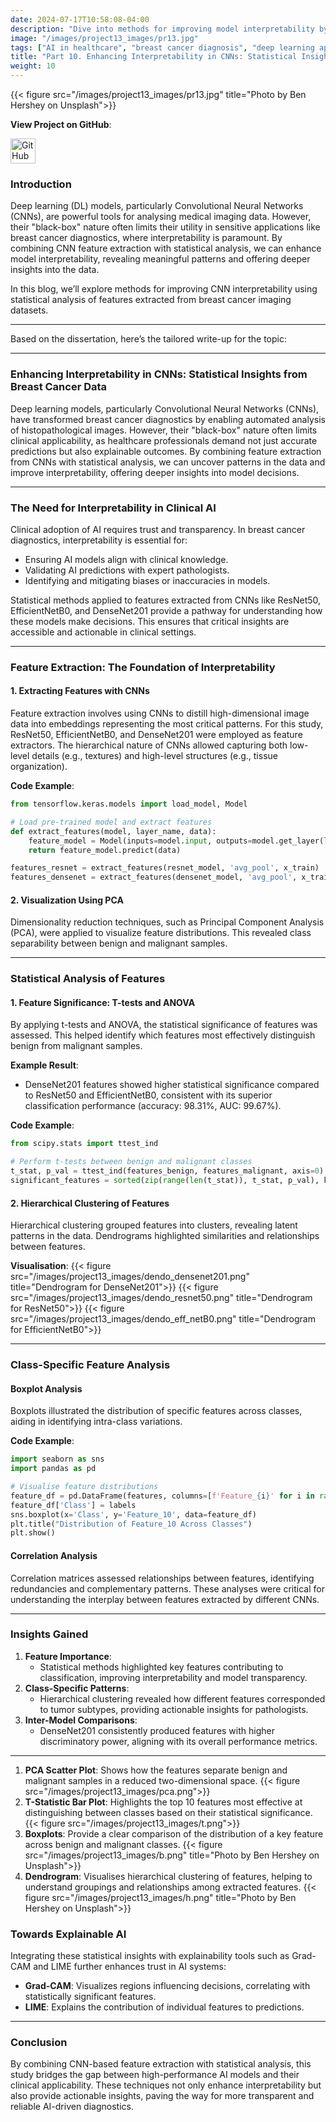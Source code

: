```yaml
---
date: 2024-07-17T10:58:08-04:00
description: "Dive into methods for improving model interpretability by statistically analysing features extracted from deep learning models."
image: "/images/project13_images/pr13.jpg"
tags: ["AI in healthcare", "breast cancer diagnosis", "deep learning applications", "medical imaging", "histopathology analysis", "ResNet", "DenseNet", "EfficientNet", "class imbalance", "model interpretability", "feature space analysis", "computer vision", "artificial intelligence", "medical AI solutions", "healthtech innovations"]
title: "Part 10. Enhancing Interpretability in CNNs: Statistical Insights from Breast Cancer Data."
weight: 10
---
```

{{< figure src="/images/project13_images/pr13.jpg" title="Photo by Ben Hershey on Unsplash">}}

**View Project on GitHub**: 

<a href="https://github.com/drnsmith//Histopathology-AI-BreastCancer" target="_blank">
    <img src="/images/github.png" alt="GitHub" style="width:40px; height:40px; vertical-align: middle;">
  </a>

### **Introduction**

Deep learning (DL) models, particularly Convolutional Neural Networks (CNNs), are powerful tools for analysing medical imaging data. However, their "black-box" nature often limits their utility in sensitive applications like breast cancer diagnostics, where interpretability is paramount. By combining CNN feature extraction with statistical analysis, we can enhance model interpretability, revealing meaningful patterns and offering deeper insights into the data.

In this blog, we’ll explore methods for improving CNN interpretability using statistical analysis of features extracted from breast cancer imaging datasets.

---

Based on the dissertation, here’s the tailored write-up for the topic:

---

### **Enhancing Interpretability in CNNs: Statistical Insights from Breast Cancer Data**

Deep learning models, particularly Convolutional Neural Networks (CNNs), have transformed breast cancer diagnostics by enabling automated analysis of histopathological images. However, their "black-box" nature often limits clinical applicability, as healthcare professionals demand not just accurate predictions but also explainable outcomes. By combining feature extraction from CNNs with statistical analysis, we can uncover patterns in the data and improve interpretability, offering deeper insights into model decisions.

---

### **The Need for Interpretability in Clinical AI**

Clinical adoption of AI requires trust and transparency. In breast cancer diagnostics, interpretability is essential for:
- Ensuring AI models align with clinical knowledge.
- Validating AI predictions with expert pathologists.
- Identifying and mitigating biases or inaccuracies in models.

Statistical methods applied to features extracted from CNNs like ResNet50, EfficientNetB0, and DenseNet201 provide a pathway for understanding how these models make decisions. This ensures that critical insights are accessible and actionable in clinical settings.

---

### **Feature Extraction: The Foundation of Interpretability**

#### **1. Extracting Features with CNNs**
Feature extraction involves using CNNs to distill high-dimensional image data into embeddings representing the most critical patterns. For this study, ResNet50, EfficientNetB0, and DenseNet201 were employed as feature extractors. The hierarchical nature of CNNs allowed capturing both low-level details (e.g., textures) and high-level structures (e.g., tissue organization).

**Code Example**:
```python
from tensorflow.keras.models import load_model, Model

# Load pre-trained model and extract features
def extract_features(model, layer_name, data):
    feature_model = Model(inputs=model.input, outputs=model.get_layer(layer_name).output)
    return feature_model.predict(data)

features_resnet = extract_features(resnet_model, 'avg_pool', x_train)
features_densenet = extract_features(densenet_model, 'avg_pool', x_train)
```

#### **2. Visualization Using PCA**
Dimensionality reduction techniques, such as Principal Component Analysis (PCA), were applied to visualize feature distributions. This revealed class separability between benign and malignant samples.

---

### **Statistical Analysis of Features**

#### **1. Feature Significance: T-tests and ANOVA**
By applying t-tests and ANOVA, the statistical significance of features was assessed. This helped identify which features most effectively distinguish benign from malignant samples.

**Example Result**:
- DenseNet201 features showed higher statistical significance compared to ResNet50 and EfficientNetB0, consistent with its superior classification performance (accuracy: 98.31%, AUC: 99.67%).

**Code Example**:
```python
from scipy.stats import ttest_ind

# Perform t-tests between benign and malignant classes
t_stat, p_val = ttest_ind(features_benign, features_malignant, axis=0)
significant_features = sorted(zip(range(len(t_stat)), t_stat, p_val), key=lambda x: x[2])
```

#### **2. Hierarchical Clustering of Features**
Hierarchical clustering grouped features into clusters, revealing latent patterns in the data. Dendrograms highlighted similarities and relationships between features.

**Visualisation**:
{{< figure src="/images/project13_images/dendo_densenet201.png" title="Dendrogram for DenseNet201">}}
{{< figure src="/images/project13_images/dendo_resnet50.png" title="Dendrogram for ResNet50">}}
{{< figure src="/images/project13_images/dendo_eff_netB0.png" title="Dendrogram for EfficientNetB0">}}


---

### **Class-Specific Feature Analysis**

#### **Boxplot Analysis**
Boxplots illustrated the distribution of specific features across classes, aiding in identifying intra-class variations.

**Code Example**:
```python
import seaborn as sns
import pandas as pd

# Visualise feature distributions
feature_df = pd.DataFrame(features, columns=[f'Feature_{i}' for i in range(features.shape[1])])
feature_df['Class'] = labels
sns.boxplot(x='Class', y='Feature_10', data=feature_df)
plt.title("Distribution of Feature_10 Across Classes")
plt.show()
```

#### **Correlation Analysis**
Correlation matrices assessed relationships between features, identifying redundancies and complementary patterns. These analyses were critical for understanding the interplay between features extracted by different CNNs.

---

### **Insights Gained**

1. **Feature Importance**:
   - Statistical methods highlighted key features contributing to classification, improving interpretability and model transparency.
2. **Class-Specific Patterns**:
   - Hierarchical clustering revealed how different features corresponded to tumor subtypes, providing actionable insights for pathologists.
3. **Inter-Model Comparisons**:
   - DenseNet201 consistently produced features with higher discriminatory power, aligning with its overall performance metrics.

---
1. **PCA Scatter Plot**: Shows how the features separate benign and malignant samples in a reduced two-dimensional space.
{{< figure src="/images/project13_images/pca.png">}}
1. **T-Statistic Bar Plot**: Highlights the top 10 features most effective at distinguishing between classes based on their statistical significance.
{{< figure src="/images/project13_images/t.png">}}
3. **Boxplots**: Provide a clear comparison of the distribution of a key feature across benign and malignant classes.
{{< figure src="/images/project13_images/b.png" title="Photo by Ben Hershey on Unsplash">}}
4. **Dendrogram**: Visualises hierarchical clustering of features, helping to understand groupings and relationships among extracted features.
{{< figure src="/images/project13_images/h.png" title="Photo by Ben Hershey on Unsplash">}}


### **Towards Explainable AI**

Integrating these statistical insights with explainability tools such as Grad-CAM and LIME further enhances trust in AI systems:
- **Grad-CAM**: Visualizes regions influencing decisions, correlating with statistically significant features.
- **LIME**: Explains the contribution of individual features to predictions.

---

### **Conclusion**

By combining CNN-based feature extraction with statistical analysis, this study bridges the gap between high-performance AI models and their clinical applicability. These techniques not only enhance interpretability but also provide actionable insights, paving the way for more transparent and reliable AI-driven diagnostics.





